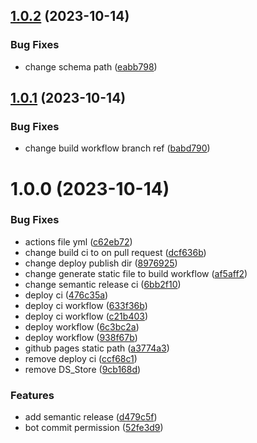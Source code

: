 ## [1.0.2](https://github.com/tosaken1116/Somniosus_schema/compare/v1.0.1...v1.0.2) (2023-10-14)


### Bug Fixes

* change schema path ([eabb798](https://github.com/tosaken1116/Somniosus_schema/commit/eabb798ba27af6d58fc50db2ff49d88a459c8e72))

## [1.0.1](https://github.com/tosaken1116/Somniosus_schema/compare/v1.0.0...v1.0.1) (2023-10-14)


### Bug Fixes

* change build workflow branch ref ([babd790](https://github.com/tosaken1116/Somniosus_schema/commit/babd7908aa3372262669d6aad7947d860f7e0248))

# 1.0.0 (2023-10-14)


### Bug Fixes

* actions file yml ([c62eb72](https://github.com/tosaken1116/Somniosus_schema/commit/c62eb728bd5f07b3654bcda7b0d0b5ceb98070a2))
* change build ci to on pull request ([dcf636b](https://github.com/tosaken1116/Somniosus_schema/commit/dcf636b3d85c58c597058d26dff35a5cfc1847e7))
* change deploy publish dir ([8976925](https://github.com/tosaken1116/Somniosus_schema/commit/89769256c50fd4b162b898ac332e75264ffb2b08))
* change generate static file to build workflow ([af5aff2](https://github.com/tosaken1116/Somniosus_schema/commit/af5aff2017565ed3b5b46abfddf9c2dfae36a235))
* change semantic release ci ([6bb2f10](https://github.com/tosaken1116/Somniosus_schema/commit/6bb2f101ce83aba7cb9f174fc9ec6ab8aa20cf3f))
* deploy ci ([476c35a](https://github.com/tosaken1116/Somniosus_schema/commit/476c35a1613fac381ae700e83cd921391580ab27))
* deploy ci workflow ([633f36b](https://github.com/tosaken1116/Somniosus_schema/commit/633f36ba55a7f48283bb3c33a0f5f560dffa260c))
* deploy ci workflow ([c21b403](https://github.com/tosaken1116/Somniosus_schema/commit/c21b4033201d2be3e2ec42c4486617193e2c8494))
* deploy workflow ([6c3bc2a](https://github.com/tosaken1116/Somniosus_schema/commit/6c3bc2ae11473293240c51cbfd751d670497da95))
* deploy workflow ([938f67b](https://github.com/tosaken1116/Somniosus_schema/commit/938f67b0f4c576509a2bddcc2c48708fa7ea64b8))
* github pages static path ([a3774a3](https://github.com/tosaken1116/Somniosus_schema/commit/a3774a39113fcb052b1a06f99d027d2ed1ad37ea))
* remove deploy ci ([ccf68c1](https://github.com/tosaken1116/Somniosus_schema/commit/ccf68c1ed9926ba05e791bafcf1195f6b1afd114))
* remove DS_Store ([9cb168d](https://github.com/tosaken1116/Somniosus_schema/commit/9cb168d8134e7ee112f19b840490c0bd385b2387))


### Features

* add semantic release ([d479c5f](https://github.com/tosaken1116/Somniosus_schema/commit/d479c5f56d931273dda59d63f0c6f67e35f5427e))
* bot commit permission ([52fe3d9](https://github.com/tosaken1116/Somniosus_schema/commit/52fe3d956163771c3942608de26540f5051a976d))
